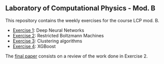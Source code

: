 ## Laboratory of Computational Physics - Mod. B
This repository contains the weekly exercises for the course LCP mod. B.

- [Exercise 1](ex1/group2510_exercise3.ipynb): Deep Neural Networks
- [Exercise 2](ex2/gigi.ipynb): Restricted Boltzmann Machines
- [Exercise 3](ex3/group2510_exercise3.ipynb): Clustering algorithms
- [Exercise 4](ex4/group2510_exercise4.ipynb): XGBoost

The [final paper](GROUP10__RBMs__2025.pdf) consists on a review of the work done in Exercise 2.
 
